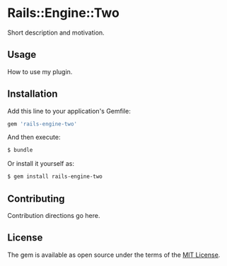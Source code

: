 # Rails::Engine::Two
Short description and motivation.

## Usage
How to use my plugin.

## Installation
Add this line to your application's Gemfile:

```ruby
gem 'rails-engine-two'
```

And then execute:
```bash
$ bundle
```

Or install it yourself as:
```bash
$ gem install rails-engine-two
```

## Contributing
Contribution directions go here.

## License
The gem is available as open source under the terms of the [MIT License](https://opensource.org/licenses/MIT).
